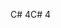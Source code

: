 <span data-ttu-id="c94ad-101">C# 4</span><span class="sxs-lookup"><span data-stu-id="c94ad-101">C# 4</span></span>

